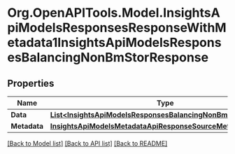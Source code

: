 # Org.OpenAPITools.Model.InsightsApiModelsResponsesResponseWithMetadata1InsightsApiModelsResponsesBalancingNonBmStorResponse

## Properties

Name | Type | Description | Notes
------------ | ------------- | ------------- | -------------
**Data** | [**List&lt;InsightsApiModelsResponsesBalancingNonBmStorResponse&gt;**](InsightsApiModelsResponsesBalancingNonBmStorResponse.md) |  | [optional] 
**Metadata** | [**InsightsApiModelsMetadataApiResponseSourceMetadata**](InsightsApiModelsMetadataApiResponseSourceMetadata.md) |  | [optional] 

[[Back to Model list]](../README.md#documentation-for-models) [[Back to API list]](../README.md#documentation-for-api-endpoints) [[Back to README]](../README.md)

